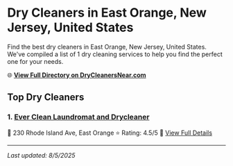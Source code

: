 # Dry Cleaners in East Orange, New Jersey, United States

Find the best dry cleaners in East Orange, New Jersey, United States. We've compiled a list of 1 dry cleaning services to help you find the perfect one for your needs.

🌐 **[View Full Directory on DryCleanersNear.com](https://drycleanersnear.com/city/US/New%20Jersey/East%20Orange)**

## Top Dry Cleaners

### 1. [Ever Clean Laundromat and Drycleaner](https://drycleanersnear.com/dryCleaner/686dcd4204b0376d46bba68b/ever-clean-laundromat-and-drycleaner)
📍 230 Rhode Island Ave, East Orange
⭐ Rating: 4.5/5
🔗 [View Full Details](https://drycleanersnear.com/dryCleaner/686dcd4204b0376d46bba68b/ever-clean-laundromat-and-drycleaner)


---

*Last updated: 8/5/2025*
